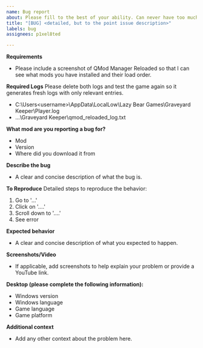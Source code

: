 ```yaml
---
name: Bug report
about: Please fill to the best of your ability. Can never have too much info.
title: "[BUG] <detailed, but to the point issue description>"
labels: bug
assignees: p1xel8ted

---
```


**Requirements**
- Please include a screenshot of QMod Manager Reloaded so that I can see what mods you have installed and their load order.

**Required Logs**
Please delete both logs and test the game again so it generates fresh logs with only relevant entries.
- C:\Users\<username>\AppData\LocalLow\Lazy Bear Games\Graveyard Keeper\Player.log
- ...\Graveyard Keeper\qmod_reloaded_log.txt

**What mod are you reporting a bug for?**
- Mod
- Version
- Where did you download it from

**Describe the bug**
- A clear and concise description of what the bug is.

**To Reproduce**
Detailed steps to reproduce the behavior:
1. Go to '...'
2. Click on '....'
3. Scroll down to '....'
4. See error

**Expected behavior**
- A clear and concise description of what you expected to happen.

**Screenshots/Video**
- If applicable, add screenshots to help explain your problem or provide a YouTube link.

**Desktop (please complete the following information):**
- Windows version
- Windows language
- Game language 
- Game platform

**Additional context**
- Add any other context about the problem here.

